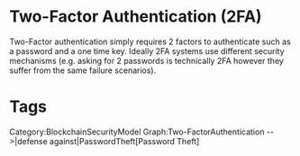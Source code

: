 # Two-Factor Authentication (2FA)

Two-Factor authentication simply requires 2 factors to authenticate such as a password and a one time key. Ideally 2FA systems use different security mechanisms (e.g. asking for 2 passwords is technically 2FA however they suffer from the same failure scenarios).

# Tags

Category:BlockchainSecurityModel
Graph:Two-FactorAuthentication -->|defense against|PasswordTheft[Password Theft]
